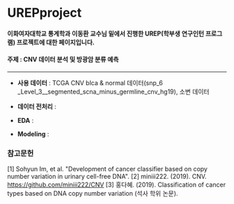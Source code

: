# UREPproject
#### 이화여자대학교 통계학과 이동환 교수님 밑에서 진행한 UREP(학부생 연구인턴 프로그램) 프로젝트에 대한 페이지입니다.
#### 주제 : CNV 데이터 분석 및 방광암 분류 예측

---
- **사용 데이터** : TCGA CNV blca & normal 데이터(snp_6 _Level_3__segmented_scna_minus_germline_cnv_hg19), 소변 데이터

- **데이터 전처리** :

- **EDA** :

- **Modeling** :


### 참고문헌
[1] Sohyun Im, et al. "Development of cancer classifier based on copy number variation in urinary cell-free DNA".
[2] miniii222. (2019). CNV. https://github.com/miniii222/CNV
[3] 홍다혜. (2019). Classification of cancer types based on DNA copy number variation (석사 학위 논문). 

